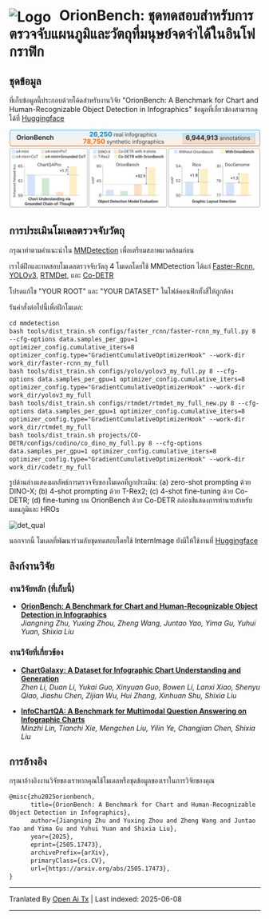 <h1>
  <img src="https://raw.githubusercontent.com/OrionBench/OrionBench/main/logo.png" alt="Logo" width="80" style="vertical-align: middle; margin-right: 10px;"/>
  OrionBench: ชุดทดสอบสำหรับการตรวจจับแผนภูมิและวัตถุที่มนุษย์จดจำได้ในอินโฟกราฟิก
</h1>

## ชุดข้อมูล

ที่เก็บข้อมูลนี้ประกอบด้วยโค้ดสำหรับงานวิจัย "OrionBench: A Benchmark for Chart and Human-Recognizable Object Detection in Infographics" ข้อมูลที่เกี่ยวข้องสามารถดูได้ที่ [Huggingface](https://huggingface.co/datasets/OrionBench/OrionBench)

![TEASER](https://raw.githubusercontent.com/OrionBench/OrionBench/main/teaser.png)

## การประเมินโมเดลตรวจจับวัตถุ
กรุณาทำตามคำแนะนำใน [MMDetection](https://raw.githubusercontent.com/OrionBench/OrionBench/main/mmdetection) เพื่อเตรียมสภาพแวดล้อมก่อน  

เราได้ฝึกและทดสอบโมเดลตรวจจับวัตถุ 4 โมเดลโดยใช้ MMDetection ได้แก่ [Faster-Rcnn](https://raw.githubusercontent.com/OrionBench/OrionBench/main/mmdetection/configs/faster_rcnn/faster-rcnn_my_full.py), [YOLOv3](https://raw.githubusercontent.com/OrionBench/OrionBench/main/mmdetection/configs/yolo/yolov3_my_full.py), [RTMDet](https://raw.githubusercontent.com/OrionBench/OrionBench/main/mmdetection/configs/rtmdet/rtmdet_my_full.py), และ [Co-DETR](https://raw.githubusercontent.com/OrionBench/OrionBench/main/mmdetection/projects/CO-DETR/configs/codino/co_dino_my_full.py)

โปรดแก้ไข "YOUR ROOT" และ "YOUR DATASET" ในไฟล์คอนฟิกทั้งสี่ให้ถูกต้อง

รันคำสั่งต่อไปนี้เพื่อฝึกโมเดล:
```
cd mmdetection
bash tools/dist_train.sh configs/faster_rcnn/faster-rcnn_my_full.py 8 --cfg-options data.samples_per_gpu=1 optimizer_config.cumulative_iters=8 optimizer_config.type="GradientCumulativeOptimizerHook" --work-dir work_dir/faster-rcnn_my_full
bash tools/dist_train.sh configs/yolo/yolov3_my_full.py 8 --cfg-options data.samples_per_gpu=1 optimizer_config.cumulative_iters=8 optimizer_config.type="GradientCumulativeOptimizerHook" --work-dir work_dir/yolov3_my_full
bash tools/dist_train.sh configs/rtmdet/rtmdet_my_full_new.py 8 --cfg-options data.samples_per_gpu=1 optimizer_config.cumulative_iters=8 optimizer_config.type="GradientCumulativeOptimizerHook" --work-dir work_dir/rtmdet_my_full
bash tools/dist_train.sh projects/CO-DETR/configs/codino/co_dino_my_full.py 8 --cfg-options data.samples_per_gpu=1 optimizer_config.cumulative_iters=8 optimizer_config.type="GradientCumulativeOptimizerHook" --work-dir work_dir/codetr_my_full
```

รูปด้านล่างแสดงผลลัพธ์การตรวจจับของโมเดลที่ถูกประเมิน: (a) zero-shot prompting ด้วย DINO-X; (b) 4-shot prompting ด้วย T-Rex2; (c) 4-shot fine-tuning ด้วย Co-DETR; (d) fine-tuning บน OrionBench ด้วย Co-DETR กล่องสีแสดงการทำนายสำหรับแผนภูมิและ HROs

![det_qual](https://raw.githubusercontent.com/OrionBench/OrionBench/main/det_qual.png)

นอกจากนี้ โมเดลที่พัฒนาร่วมกับชุดทดสอบโดยใช้ InternImage ยังมีให้ใช้งานที่ [Huggingface](https://huggingface.co/OrionBench/InternImage_L_DINO)

## ลิงก์งานวิจัย

### งานวิจัยหลัก (ที่เก็บนี้)

- **[OrionBench: A Benchmark for Chart and Human-Recognizable Object Detection in Infographics](https://arxiv.org/abs/2505.17473)**  
  _Jiangning Zhu, Yuxing Zhou, Zheng Wang, Juntao Yao, Yima Gu, Yuhui Yuan, Shixia Liu_  

### งานวิจัยที่เกี่ยวข้อง

- **[ChartGalaxy: A Dataset for Infographic Chart Understanding and Generation](https://arxiv.org/abs/2505.18668)**  
  _Zhen Li, Duan Li, Yukai Guo, Xinyuan Guo, Bowen Li, Lanxi Xiao, Shenyu Qiao, Jiashu Chen, Zijian Wu, Hui Zhang, Xinhuan Shu, Shixia Liu_  

- **[InfoChartQA: A Benchmark for Multimodal Question Answering on Infographic Charts](https://arxiv.org/abs/2505.19028)**  
  _Minzhi Lin, Tianchi Xie, Mengchen Liu, Yilin Ye, Changjian Chen, Shixia Liu_  


## การอ้างอิง

กรุณาอ้างอิงงานวิจัยของเราหากคุณใช้โมเดลหรือชุดข้อมูลของเราในการวิจัยของคุณ

```
@misc{zhu2025orionbench,
      title={OrionBench: A Benchmark for Chart and Human-Recognizable Object Detection in Infographics}, 
      author={Jiangning Zhu and Yuxing Zhou and Zheng Wang and Juntao Yao and Yima Gu and Yuhui Yuan and Shixia Liu},
      year={2025},
      eprint={2505.17473},
      archivePrefix={arXiv},
      primaryClass={cs.CV},
      url={https://arxiv.org/abs/2505.17473}, 
}
```


---


Tranlated By [Open Ai Tx](https://github.com/OpenAiTx/OpenAiTx) | Last indexed: 2025-06-08


---